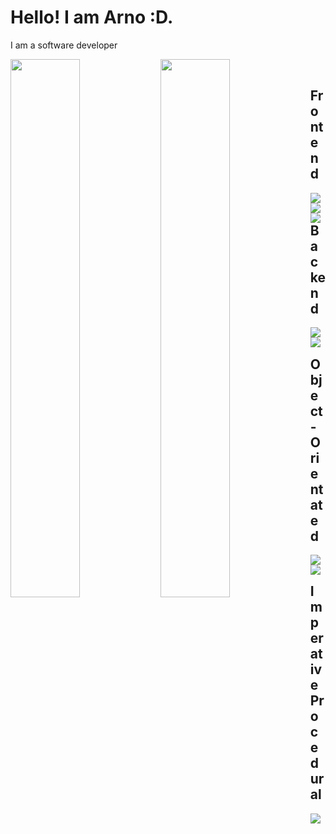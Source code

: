 # Hello! I am Arno :D.
I am a software developer

<img align=left width="47%" src="https://github-readme-stats.vercel.app/api?username=arnoprincestonpan&show_icons_true&theme=gruvbox" />
<img align=left width="47%" src="https://github-readme-stats.vercel.app/api/top-langs/?username=arnoprincestonpan&layout=compact"  />
<br />

## Frontend
<img align=left src="https://img.shields.io/badge/javascript-%23323330.svg?style=for-the-badge&logo=javascript&logoColor=%23F7DF1E" />
<img align=left src="https://img.shields.io/badge/html5-%23E34F26.svg?style=for-the-badge&logo=html5&logoColor=white" />
<img align=left src="https://img.shields.io/badge/css3-%231572B6.svg?style=for-the-badge&logo=css3&logoColor=white" />
<br />

## Backend
<img align=left src="https://img.shields.io/badge/php-%23777BB4.svg?style=for-the-badge&logo=php&logoColor=white" />
<img align=left src="https://img.shields.io/badge/c%23-%23239120.svg?style=for-the-badge&logo=c-sharp&logoColor=white" />
<br />

## Object-Orientated
<img align=left src="https://img.shields.io/badge/java-%23ED8B00.svg?style=for-the-badge&logo=java&logoColor=white" />
<img align=left src="https://img.shields.io/badge/python-3670A0?style=for-the-badge&logo=python&logoColor=ffdd54" />
<br />

## Imperative Procedural
<img src="https://img.shields.io/badge/c-%2300599C.svg?style=for-the-badge&logo=c&logoColor=white" />
<br />
